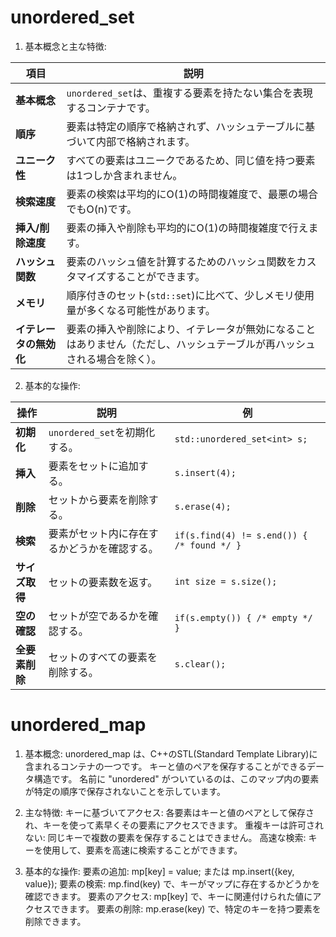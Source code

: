 # unordered_set

1. 基本概念と主な特徴:

| 項目 | 説明 |
|------|------|
| **基本概念** | `unordered_set`は、重複する要素を持たない集合を表現するコンテナです。 |
| **順序** | 要素は特定の順序で格納されず、ハッシュテーブルに基づいて内部で格納されます。 |
| **ユニーク性** | すべての要素はユニークであるため、同じ値を持つ要素は1つしか含まれません。 |
| **検索速度** | 要素の検索は平均的にO(1)の時間複雑度で、最悪の場合でもO(n)です。 |
| **挿入/削除速度** | 要素の挿入や削除も平均的にO(1)の時間複雑度で行えます。 |
| **ハッシュ関数** | 要素のハッシュ値を計算するためのハッシュ関数をカスタマイズすることができます。 |
| **メモリ** | 順序付きのセット(`std::set`)に比べて、少しメモリ使用量が多くなる可能性があります。 |
| **イテレータの無効化** | 要素の挿入や削除により、イテレータが無効になることはありません（ただし、ハッシュテーブルが再ハッシュされる場合を除く）。 |

2. 基本的な操作:

| 操作 | 説明 | 例 |
|------|------|----|
| **初期化** | `unordered_set`を初期化する。 | `std::unordered_set<int> s;` |
| **挿入** | 要素をセットに追加する。 | `s.insert(4);` |
| **削除** | セットから要素を削除する。 | `s.erase(4);` |
| **検索** | 要素がセット内に存在するかどうかを確認する。 | `if(s.find(4) != s.end()) { /* found */ }` |
| **サイズ取得** | セットの要素数を返す。 | `int size = s.size();` |
| **空の確認** | セットが空であるかを確認する。 | `if(s.empty()) { /* empty */ }` |
| **全要素削除** | セットのすべての要素を削除する。 | `s.clear();` |

# unordered_map
1. 基本概念:
unordered_map は、C++のSTL(Standard Template Library)に含まれるコンテナの一つです。
キーと値のペアを保存することができるデータ構造です。
名前に "unordered" がついているのは、このマップ内の要素が特定の順序で保存されないことを示しています。

2. 主な特徴:
キーに基づいてアクセス: 各要素はキーと値のペアとして保存され、キーを使って素早くその要素にアクセスできます。
重複キーは許可されない: 同じキーで複数の要素を保存することはできません。
高速な検索: キーを使用して、要素を高速に検索することができます。

3. 基本的な操作:
要素の追加: mp[key] = value; または mp.insert({key, value});
要素の検索: mp.find(key) で、キーがマップに存在するかどうかを確認できます。
要素のアクセス: mp[key] で、キーに関連付けられた値にアクセスできます。
要素の削除: mp.erase(key) で、特定のキーを持つ要素を削除できます。